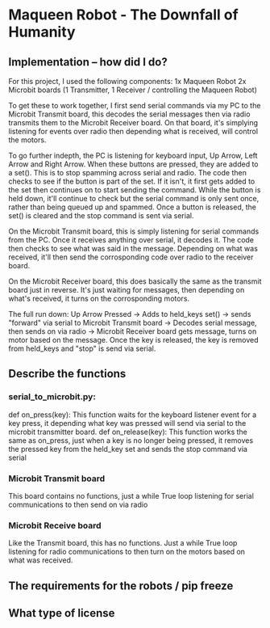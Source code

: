 # Maqueen Robot - The Downfall of Humanity

## Implementation – how did I do?
For this project, I used the following components:
1x Maqueen Robot
2x Microbit boards (1 Transmitter, 1 Receiver / controlling the Maqueen Robot)

To get these to work together, I first send serial commands via my PC to the Microbit Transmit board, this decodes the serial messages then via radio transmits them to the Microbit Receiver board. On that board, it's simplying listening for events over radio then depending what is received, will control the motors.

To go further indepth, the PC is listening for keyboard input, Up Arrow, Left Arrow and Right Arrow. When these buttons are pressed, they are added to a set(). This is to stop spamming across serial and radio. The code then checks to see if the button is part of the set. If it isn't, it first gets added to the set then continues on to start sending the command. While the button is held down, it'll continue to check but the serial command is only sent once, rather than being queued up and spammed. Once a button is released, the set() is cleared and the stop command is sent via serial.

On the Microbit Transmit board, this is simply listening for serial commands from the PC. Once it receives anything over serial, it decodes it. The code then checks to see what was said in the message. Depending on what was received, it'll then send the corrosponding code over radio to the receiver board.

On the Microbit Receiver board, this does basically the same as the transmit board just in reverse. It's just waiting for messages, then depending on what's received, it turns on the corrosponding motors.

The full run down: Up Arrow Pressed -> Adds to held_keys set() -> sends "forward" via serial to Microbit Transmit board -> Decodes serial message, then sends on via radio -> Microbit Receiver board gets message, turns on motor based on the message. Once the key is released, the key is removed from held_keys and "stop" is send via serial.

## Describe the functions
### serial_to_microbit.py:
def on_press(key):
This function waits for the keyboard listener event for a key press, it depending what key was pressed will send via serial to the microbit transmitter board.
def on_release(key):
This function works the same as on_press, just when a key is no longer being pressed, it removes the pressed key from the held_key set and sends the stop command via serial

### Microbit Transmit board
This board contains no functions, just a while True loop listening for serial communications to then send on via radio

### Microbit Receive board
Like the Transmit board, this has no functions. Just a while True loop listening for radio communications to then turn on the motors based on what was received.

## The requirements for the robots / pip freeze


## What type of license
